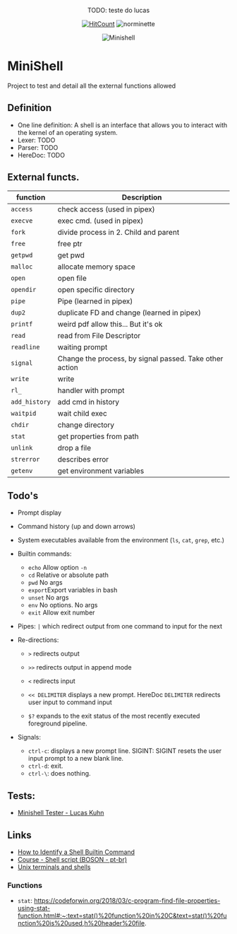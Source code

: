 
<div align="center">

TODO: teste do lucas

[![HitCount](https://hits.dwyl.com/rlinsdev/42-Minishell-aux.svg?style=flat-square&show=unique)](http://hits.dwyl.com/rlinsdev/42-Minishell-aux)
![norminette](https://github.com/rlinsdev/42-Minishell/workflows/norminette/badge.svg?branch=main)

</div>

<!-- <p align="center"><img src="https://miro.medium.com/max/450/1*ZE2T9JllKfTOQ90oDwqGmQ.png" alt="Bash 1"> </p> -->
<p align="center"><img src="https://game.42sp.org.br/static/assets/achievements/minishellm.png" alt="Minishell"> </p>


# MiniShell
Project to test and detail all the external functions allowed



## Definition
* One line definition: A shell is an interface that allows you to interact with the kernel of an operating system.
* Lexer: TODO
* Parser: TODO
* HereDoc: TODO

## External functs.
| function | Description |
|-						|-		 |
|`access` 				| check access (used in pipex)
|`execve` 				| exec cmd. (used in pipex)
|`fork` 				| divide process in 2. Child and parent
|`free` 				| free ptr
|`getpwd` 				| get pwd
|`malloc` 				| allocate memory space
|`open` 				| open file
|`opendir` 				| open specific directory
|`pipe` 				| Pipe (learned in pipex)
|`dup2` 				| duplicate FD and change (learned in pipex)
|`printf` 				| weird pdf allow this... But it's ok
|`read` 				| read from File Descriptor
|`readline` 			| waiting prompt
|`signal` 				| Change the process, by signal passed. Take other action
|`write` 				| write
|`rl_`					| handler with prompt
|`add_history`			| add cmd in history
|`waitpid`				| wait child exec
|`chdir`				| change directory
|`stat`					| get properties from path
|`unlink`				| drop a file
|`strerror`				| describes error
|`getenv`				| get environment variables



## Todo's
* Prompt display
* Command history (up and down arrows)
* System executables available from the environment (`ls`, `cat`, `grep`, etc.)
* Builtin commands:
  * `echo` Allow option `-n`
  * `cd` Relative or absolute path
  * `pwd` No args
  * `export`Export variables in bash
  * `unset` No args
  * `env` No options. No args
  * `exit` Allow exit number

* Pipes: `|` which redirect output from one command to input for the next

* Re-directions:
  * `>` redirects output
  * `>>` redirects output in append mode
  * `<` redirects input
  * `<< DELIMITER` displays a new prompt. HereDoc
  	`DELIMITER` redirects user input to command input


  * `$?` expands to the exit status of the most recently executed foreground pipeline.


* Signals:
  * `ctrl-c`: displays a new prompt line. SIGINT: SIGINT resets the user input
  prompt to a new blank line.
  * `ctrl-d`: exit.
  * `ctrl-\`: does nothing.

## Tests:
* <a href="https://github.com/LucasKuhn/minishell_tester/">Minishell Tester - Lucas Kuhn</a>

## Links
* <a href="https://www.makeuseof.com/shell-builtin-commands-in-linux/">How to Identify a Shell Builtin Command</a>
* <a href="https://www.youtube.com/playlist?list=PLucm8g_ezqNrYgjXC8_CgbvHbvI7dDfhs">Course - Shell script (BOSON - pt-br)</a>
* <a href="https://www.youtube.com/playlist?list=PLFAC320731F539902">Unix terminals and shells</a>

### Functions
* `stat`: https://codeforwin.org/2018/03/c-program-find-file-properties-using-stat-function.html#:~:text=stat()%20function%20in%20C&text=stat()%20function%20is%20used,h%20header%20file.
